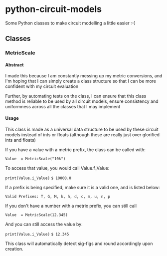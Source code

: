 # python-circuit-models
Some Python classes to make circuit modelling a little easier :-)

## Classes
### MetricScale
#### Abstract
I made this because I am constantly messing up my metric conversions, and I'm hoping that I can simply create a class structure so that I can be more confident with my circuit evaluation

Further, by automating tests on the class, I can ensure that this class method is reliable to be used by all circuit models, ensure consistency and uniformness across all the classes that I may implement

#### Usage
This class is made as a universal data structure to be used by these circuit models instead of ints or floats (although these are really just over glorified ints and floats)

If you have a value with a metric prefix, the class can be called with:

`Value  = MetricScale("10k")`

To access that value, you would call Value.f_Value:

`print(Value.i_Value)`
`$ 10000.0`

If a prefix is being specified, make sure it is a valid one, and is listed below:

`Valid Prefixes: T, G, M, k, h, d, c, m, u, n, p`

If you don't have a number with a metrix prefix, you can still call

`Value  = MetricScale(12.345)`

And you can still access the value by:

`print(Value.i_Value)`
`$ 12.345`

This class will automatically detect sig-figs and round accordingly upon creation.

